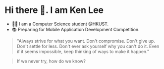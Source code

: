 # Hi there 👋. I am Ken Lee

- 👨‍💻 I am a Computer Science student @HKUST.
- 📚 Preparing for Mobile Application Development Competition.

> "Always strive for what you want. Don't compromise. Don't give up. Don't settle for less. Don't ever ask yourself why you can't do it. Even if it seems impossible, keep thinking of ways to make it happen."

> If we never try, how do we know?

